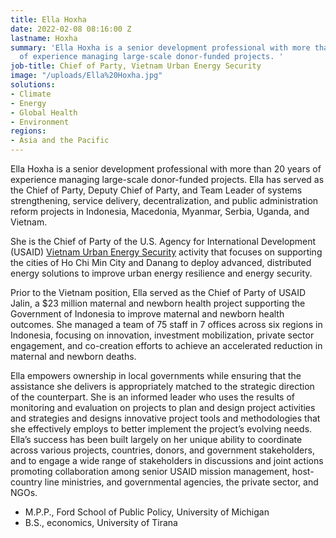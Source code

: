 ```yaml
---
title: Ella Hoxha
date: 2022-02-08 08:16:00 Z
lastname: Hoxha
summary: 'Ella Hoxha is a senior development professional with more than 20 years
  of experience managing large-scale donor-funded projects. '
job-title: Chief of Party, Vietnam Urban Energy Security
image: "/uploads/Ella%20Hoxha.jpg"
solutions:
- Climate
- Energy
- Global Health
- Environment
regions:
- Asia and the Pacific
---
```


Ella Hoxha is a senior development professional with more than 20 years of experience managing large-scale donor-funded projects. Ella has served as the Chief of Party, Deputy Chief of Party, and Team Leader of systems strengthening, service delivery, decentralization, and public administration reform projects in Indonesia, Macedonia, Myanmar, Serbia, Uganda, and Vietnam.

She is the Chief of Party of the U.S. Agency for International Development (USAID) [Vietnam Urban Energy Security](https://www.dai.com/our-work/projects/vietnam-urban-energy-security) activity that focuses on supporting the cities of Ho Chi Min City and Danang to deploy advanced, distributed energy solutions to improve urban energy resilience and energy security.

Prior to the Vietnam position, Ella served as the Chief of Party of USAID Jalin, a $23 million maternal and newborn health project supporting the Government of Indonesia to improve maternal and newborn health outcomes. She managed a team of 75 staff in 7 offices across six regions in Indonesia, focusing on innovation, investment mobilization, private sector engagement, and co-creation efforts to achieve an accelerated reduction in maternal and newborn deaths.

Ella empowers ownership in local governments while ensuring that the assistance she delivers is appropriately matched to the strategic direction of the counterpart.  She is an informed leader who uses the results of monitoring and evaluation on projects to plan and design project activities and strategies and designs innovative project tools and methodologies that she effectively employs to better implement the project’s evolving needs. 
Ella’s success has been built largely on her unique ability to coordinate across various projects, countries, donors, and government stakeholders, and to engage a wide range of stakeholders in discussions and joint actions promoting collaboration among senior USAID mission management, host-country line ministries, and governmental agencies, the private sector, and NGOs. 

* M.P.P., Ford School of Public Policy, University of Michigan
* B.S., economics, University of Tirana